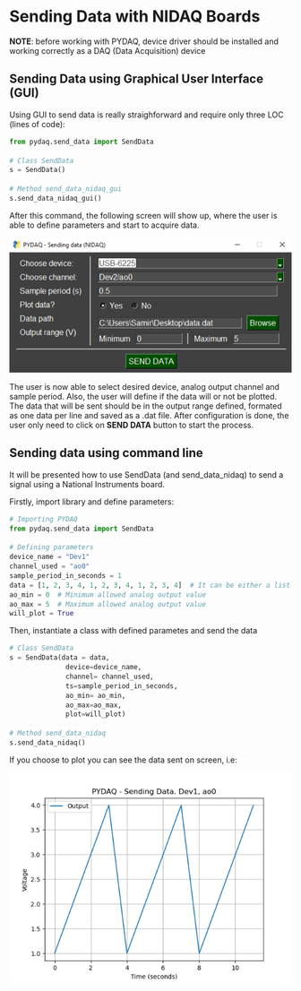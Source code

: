 # Sending Data with NIDAQ Boards

**NOTE**: before working with PYDAQ, device driver should be installed and working correctly as a DAQ (Data Acquisition) device  

## Sending Data using Graphical User Interface (GUI)

Using GUI to send data is really straighforward and require only 
three LOC (lines of code):

```python
from pydaq.send_data import SendData

# Class SendData
s = SendData()

# Method send_data_nidaq_gui
s.send_data_nidaq_gui()
```

After this command, the following screen will show up, where the 
user is able to define parameters and start to acquire data.

![](img/send_data_nidaq_gui.png)

The user is now able to select desired device, analog output channel and sample period. Also, 
the user will define if the data will or not be plotted. The data that will be sent should be in 
the output range defined, formated as one data per line and saved as a .dat file. After
configuration is done, the user only need to click on **SEND DATA** button to start the process.

## Sending data using command line

It will be presented how to use SendData (and send_data_nidaq) to send a signal using a National Instruments board. 

Firstly, import library and define parameters:

```python
# Importing PYDAQ
from pydaq.send_data import SendData

# Defining parameters
device_name = "Dev1"
channel_used = "ao0"
sample_period_in_seconds = 1
data = [1, 2, 3, 4, 1, 2, 3, 4, 1, 2, 3, 4]  # It can be either a list or a numpy array
ao_min = 0  # Minimum allowed analog output value
ao_max = 5  # Maximum allowed analog output value
will_plot = True
```

Then, instantiate a class with defined parametes and send the data

```python
# Class SendData
s = SendData(data = data, 
              device=device_name, 
              channel= channel_used, 
              ts=sample_period_in_seconds,
              ao_min= ao_min, 
              ao_max=ao_max, 
              plot=will_plot)

# Method send_data_nidaq
s.send_data_nidaq()
```

If you choose to plot you can see the data sent on screen, i.e:

![](img/sending_data_nidaq.png)
